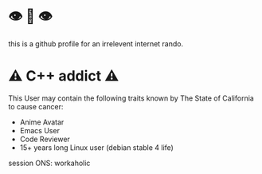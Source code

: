 # :eye: :lips: :eye: 

this is a github profile for an irrelevent internet rando.

# :warning: C++ addict :warning:


This User may contain the following traits known by The State of California to cause cancer:

- Anime Avatar
- Emacs User
- Code Reviewer
- 15+ years long Linux user (debian stable 4 life)


session ONS: workaholic
